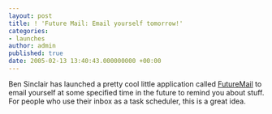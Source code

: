 ```yaml
---
layout: post
title: ! 'Future Mail: Email yourself tomorrow!'
categories:
- launches
author: admin
published: true
date: 2005-02-13 13:40:43.000000000 +00:00
---
```

<p>Ben Sinclair has launched a pretty cool little application called <a href="http://futuremail.bensinclair.com/">FutureMail</a> to email yourself at some specified time in the future to remind you about stuff. For people who use their inbox as a task scheduler, this is a great idea.</p>